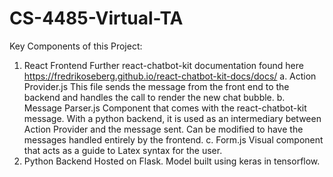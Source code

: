 # CS-4485-Virtual-TA
Key Components of this Project:
1. React Frontend
  Further react-chatbot-kit documentation found here https://fredrikoseberg.github.io/react-chatbot-kit-docs/docs/
  a. Action Provider.js
      This file sends the message from the front end to the backend and handles the call to render the new chat bubble. 
  b. Message Parser.js
      Component that comes with the react-chatbot-kit message. With a python backend, it is used as an intermediary between Action Provider and the message sent. Can be modified to have the messages handled entirely by the frontend.
  c. Form.js
      Visual component that acts as a guide to Latex syntax for the user. 
2. Python Backend
Hosted on Flask. Model built using keras in tensorflow. 
